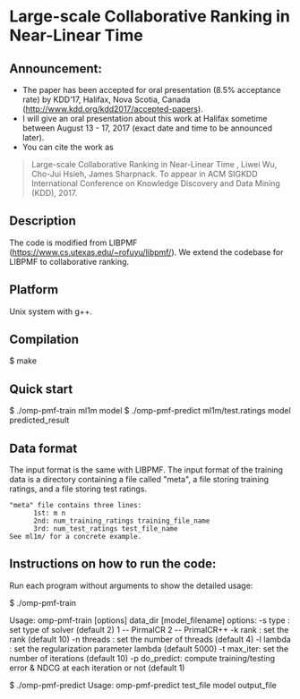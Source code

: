 # Large-scale Collaborative Ranking in Near-Linear Time
## Announcement:
- The paper has been accepted for oral presentation (8.5% acceptance rate) by KDD’17, Halifax, Nova Scotia, Canada (http://www.kdd.org/kdd2017/accepted-papers).
- I will give an oral presentation about this work at Halifax sometime between August 13 - 17, 2017 (exact date and time to be announced later).
- You can cite the work as 

> Large-scale Collaborative Ranking in Near-Linear Time , Liwei Wu, Cho-Jui Hsieh, James Sharpnack. To appear in ACM SIGKDD International Conference on Knowledge Discovery and Data Mining (KDD), 2017.

## Description

The code is modified from LIBPMF (https://www.cs.utexas.edu/~rofuyu/libpmf/).
We extend the codebase for LIBPMF to collaborative ranking. 

## Platform

Unix system with g++.

## Compilation

$ make

## Quick start

$ ./omp-pmf-train ml1m model
$ ./omp-pmf-predict ml1m/test.ratings model predicted_result 

## Data format

The input format is the same with LIBPMF. 
The input format of the training data is a directory containing a file called "meta", a file storing training ratings, and a file storing test ratings. 

    "meta" file contains three lines:
          1st: m n
          2nd: num_training_ratings training_file_name
          3rd: num_test_ratings test_file_name
    See ml1m/ for a concrete example.

## Instructions on how to run the code:

Run each program without arguments to show the detailed usage: 

$ ./omp-pmf-train

Usage: omp-pmf-train [options] data_dir [model_filename]
options:
    -s type : set type of solver (default 2)
	     1 -- PirmalCR
         2 -- PrimalCR++
    -k rank : set the rank (default 10)
	-n threads : set the number of threads (default 4)
	-l lambda : set the regularization parameter lambda (default 5000)
	-t max_iter: set the number of iterations (default 10)
	-p do_predict: compute training/testing error & NDCG at each iteration or not (default 1)

$ ./omp-pmf-predict
Usage: omp-pmf-predict test_file model output_file


